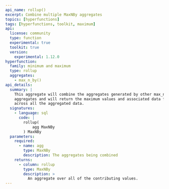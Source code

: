 ```yaml
---
api_name: rollup()
excerpt: Combine multiple MaxNBy aggregates
topics: [hyperfunctions]
tags: [hyperfunctions, toolkit, maximum]
api:
  license: community
  type: function
  experimental: true
  toolkit: true
  version:
    experimental: 1.12.0
hyperfunction:
  family: minimum and maximum
  type: rollup
  aggregates:
    - max_n_by()
api_details:
  summary: |
    This aggregate will combine the aggregates generated by other max_n_by
    aggregates and will return the maximum values and associated data found
    across all the aggregated data.
  signatures:
    - language: sql
      code: |
        rollup(
            agg MaxNBy
        ) MaxNBy
  parameters:
    required:
      - name: agg
        type: MaxNBy
        description: The aggregates being combined
    returns:
      - column: rollup
        type: MaxNBy
        description: >
          An aggregate over all of the contributing values.
---
```

